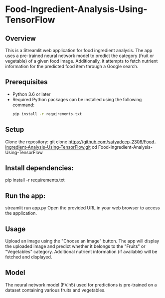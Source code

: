 # Food-Ingredient-Analysis-Using-TensorFlow
## Overview

This is a Streamlit web application for food ingredient analysis. The app uses a pre-trained neural network model to predict the category (fruit or vegetable) of a given food image. Additionally, it attempts to fetch nutrient information for the predicted food item through a Google search.

## Prerequisites

- Python 3.6 or later
- Required Python packages can be installed using the following command:
  ```bash
  pip install -r requirements.txt

## Setup
Clone the repository:
git clone https://github.com/satyadeep-2308/Food-Ingredient-Analysis-Using-TensorFlow.git
cd Food-Ingredient-Analysis-Using-TensorFlow

## Install dependencies:
pip install -r requirements.txt

## Run the app:
streamlit run app.py
Open the provided URL in your web browser to access the application.

## Usage
Upload an image using the "Choose an Image" button.
The app will display the uploaded image and predict whether it belongs to the "Fruits" or "Vegetables" category.
Additional nutrient information (if available) will be fetched and displayed.

## Model
The neural network model (FV.h5) used for predictions is pre-trained on a dataset containing various fruits and vegetables.
